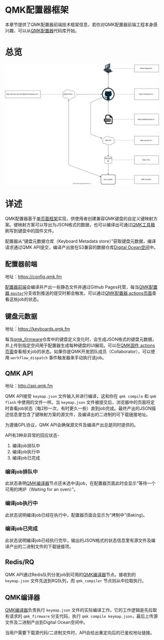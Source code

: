 # QMK配置器框架

<!---
  original document: 0.14.23:docs/configurator_architecture.md
  git diff 0.14.23 HEAD -- docs/configurator_architecture.md | cat
-->

本章节提供了QMK配置器前端技术框架信息，若你对QMK配置器前端工程本身感兴趣，可以从[QMK配置器](https://github.com/qmk/qmk_configurator)代码库开始。

# 总览

![QMK配置器技术框架图](./../configurator_diagram.svg)

# 详述

QMK配置器基于[单页面框架](https://en.wikipedia.org/wiki/Single-page_application)实现，供使用者创建兼容QMK键盘的自定义键映射方案。键映射方案可以导出为JSON格式的数据，也可以编译出可通过[QMK工具箱](https://github.com/qmk/qmk_toolbox)刷写到键盘中的固件文件。

配置器从“键盘元数据仓库（Keyboard Metadata store）”获取键盘元数据，编译请求通过QMK API提交，编译产出放在S3兼容的数据仓库[Digital Ocean空间](https://www.digitalocean.com/products/spaces/)中。

## 配置器前端

地址：<https://config.qmk.fm>

[配置器前端](https://config.qmk.fm)会编译并产出一些静态文件并通过Github Pages托管，每当[QMK配置器 `master`](https://github.com/qmk/qmk_configurator)分支收到推送的提交时都会触发。可以通过[QMK配置器 actions页面](https://github.com/qmk/qmk_configurator/actions/workflows/build.yml)查看这些job的状态。

## 键盘元数据

地址：<https://keyboards.qmk.fm>

每当[qmk_firmware](https://github.com/qmk/qmk_firmware)仓库中的键盘定义变化时，会生成JSON格式的键盘元数据，并上传到指定空间用于配置器生成每种键盘的UI展现。可以在[QMK固件 actions页面](https://github.com/qmk/qmk_firmware/actions/workflows/api.yml)查看相关job的状态。如果你是QMK开发团队成员（Collaborator），可以使用 `workflow_dispatch` 事件触发器来手动执行该job。

## QMK API

地址：<http://api.qmk.fm>

QMK API接受 `keymap.json` 文件输入并进行编译，这和你在 `qmk compile` 和 `qmk flash` 中使用的文件一样。当 `keymap.json` 文件被提交后，浏览器中的页面将定时查看job状态（每2秒一次，有时更久一些）直到job完成。最终产出的JSON描述信息里包含了键映射方案的源文件，及编译出的二进制的可下载链接地址。

为遵循GPL协议，QMK API会确保源文件及编译产出总是同时提供的。

API有3种非异常的回应状态-

1. 编译job排队中
2. 编译job执行中
3. 编译job已完成

### 编译job排队中

此状态表明[QMK编译器](#QMK编译器)节点还未选中该job，在配置器页面此时会显示“等待一个可用的烤炉（Waiting for an oven）”。

### 编译job执行中

此状态说明编译job已经在执行中，配置器页面会显示为“烤制中”(Baking)。

### 编译job已完成

此状态说明编译job已经执行完毕，输出的JSON格式的状态信息里有源文件及编译产出的二进制文件的下载链接项。

## Redis/RQ

QMK API通过Redis队列分发job到可用的[QMK编译器](#QMK编译器)节点。接收到的 `keymap.json` 文件先送到RQ队列，而 `qmk_compiler` 节点则从中拉取执行。

## QMK编译器

[QMK编译器](https://github.com/qmk/qmk_compiler)负责执行 `keymap.json` 文件的实际编译工作。它的工作逻辑是先拉取有请求的 `qmk_firmware` 分支代码，执行 `qmk compile keymap.json`，最后上传源文件及二进制产出到Digital Ocean空间中。

当用户需要下载源代码/二进制文件时，API会给出重定向后的已鉴权地址链接。
